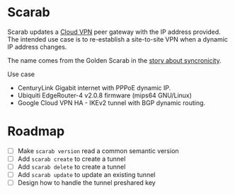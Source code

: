 Scarab
===

Scarab updates a [Cloud VPN][1] peer gateway with the IP address provided.
The intended use case is to re-establish a site-to-site VPN when a dynamic IP
address changes.

The name comes from the Golden Scarab in the [story about syncronicity][2].

Use case

 * CenturyLink Gigabit internet with PPPoE dynamic IP.
 * Ubiquiti EdgeRouter-4 v2.0.8 firmware (mips64 GNU/Linux)
 * Google Cloud VPN HA - IKEv2 tunnel with BGP dynamic routing.

Roadmap
===

 * [ ] Make `scarab version` read a common semantic version
 * [ ] Add `scarab create` to create a tunnel
 * [ ] Add `scarab delete` to create a tunnel
 * [ ] Add `scarab update` to update an existing tunnel
 * [ ] Design how to handle the tunnel preshared key

[1]: https://cloud.google.com/vpn/docs/concepts/overview
[2]: https://en.wikipedia.org/wiki/Synchronicity
